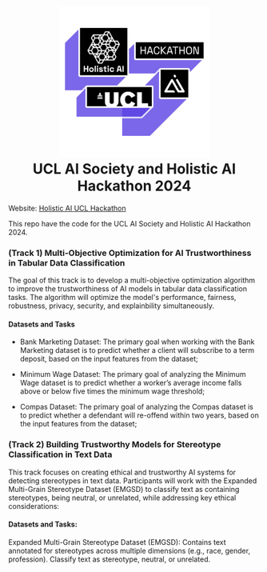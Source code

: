 <h1 align="center">
<img src="logo.png" width="300">
<br>
UCL AI Society and Holistic AI Hackathon 2024
</h1>

Website: [Holistic AI UCL Hackathon](https://hackathon.holisticai.com/)

This repo have the code for the UCL AI Society and Holistic AI Hackathon 2024. 

### (Track 1) Multi-Objective Optimization for AI Trustworthiness in Tabular Data Classification

The goal of this track is to develop a multi-objective optimization algorithm to improve the trustworthiness of AI models in tabular data classification tasks. The algorithm will optimize the model's performance, fairness, robustness, privacy, security, and explainbility simultaneously.

#### Datasets and Tasks

- Bank Marketing Dataset: The primary goal when working with the Bank Marketing dataset is to predict whether a client will subscribe to a term deposit, based on the input features from the dataset;

- Minimum Wage Dataset: The primary goal of analyzing the Minimum Wage dataset is to predict whether a worker’s average income falls above or below five times the minimum wage threshold;

- Compas Dataset: The primary goal of analyzing the Compas dataset is to predict whether a defendant will re-offend within two years, based on the input features from the dataset;


### (Track 2) Building Trustworthy Models for Stereotype Classification in Text Data

This track focuses on creating ethical and trustworthy AI systems for detecting stereotypes in text data. Participants will work with the Expanded Multi-Grain Stereotype Dataset (EMGSD) to classify text as containing stereotypes, being neutral, or unrelated, while addressing key ethical considerations:

#### Datasets and Tasks:

Expanded Multi-Grain Stereotype Dataset (EMGSD): Contains text annotated for stereotypes across multiple dimensions (e.g., race, gender, profession). Classify text as stereotype, neutral, or unrelated.
